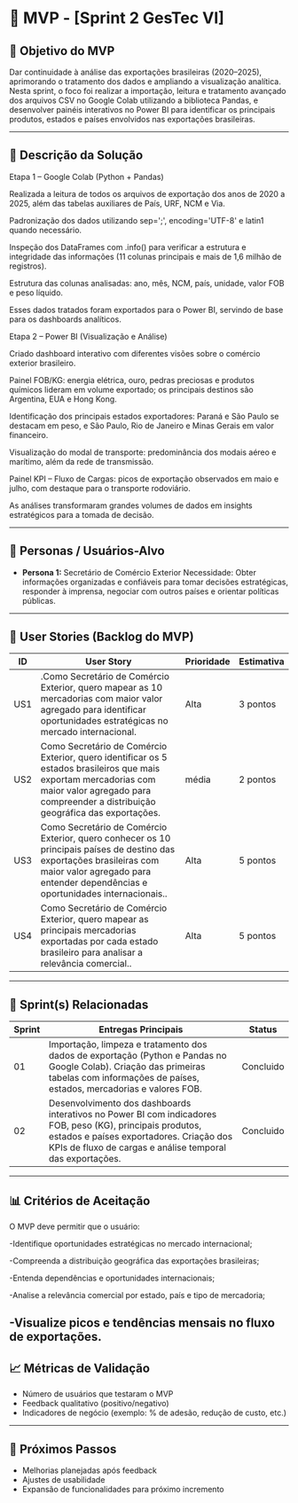 # 📌 MVP - [Sprint 2 GesTec VI]

## 🎯 Objetivo do MVP
Dar continuidade à análise das exportações brasileiras (2020–2025), aprimorando o tratamento dos dados e ampliando a visualização analítica.
Nesta sprint, o foco foi realizar a importação, leitura e tratamento avançado dos arquivos CSV no Google Colab utilizando a biblioteca Pandas, e desenvolver painéis interativos no Power BI para identificar os principais produtos, estados e países envolvidos nas exportações brasileiras.

---

## 📝 Descrição da Solução
Etapa 1 – Google Colab (Python + Pandas)

Realizada a leitura de todos os arquivos de exportação dos anos de 2020 a 2025, além das tabelas auxiliares de País, URF, NCM e Via.

Padronização dos dados utilizando sep=';', encoding='UTF-8' e latin1 quando necessário.

Inspeção dos DataFrames com .info() para verificar a estrutura e integridade das informações (11 colunas principais e mais de 1,6 milhão de registros).

Estrutura das colunas analisadas: ano, mês, NCM, país, unidade, valor FOB e peso líquido.

Esses dados tratados foram exportados para o Power BI, servindo de base para os dashboards analíticos.

Etapa 2 – Power BI (Visualização e Análise)

Criado dashboard interativo com diferentes visões sobre o comércio exterior brasileiro.

Painel FOB/KG: energia elétrica, ouro, pedras preciosas e produtos químicos lideram em volume exportado; os principais destinos são Argentina, EUA e Hong Kong.

Identificação dos principais estados exportadores: Paraná e São Paulo se destacam em peso, e São Paulo, Rio de Janeiro e Minas Gerais em valor financeiro.

Visualização do modal de transporte: predominância dos modais aéreo e marítimo, além da rede de transmissão.

Painel KPI – Fluxo de Cargas: picos de exportação observados em maio e julho, com destaque para o transporte rodoviário.

As análises transformaram grandes volumes de dados em insights estratégicos para a tomada de decisão.

---

## 👥 Personas / Usuários-Alvo
- **Persona 1:**  Secretário de Comércio Exterior
Necessidade: Obter informações organizadas e confiáveis para tomar decisões estratégicas, responder à imprensa, negociar com outros países e orientar políticas públicas.

---

## 🔑 User Stories (Backlog do MVP)
| ID  | User Story                                                                 | Prioridade | Estimativa |
|-----|-----------------------------------------------------------------------------|------------|------------|
| US1 | .Como Secretário de Comércio Exterior, quero mapear as 10 mercadorias com maior valor agregado para identificar oportunidades estratégicas no mercado internacional.         | Alta       | 3 pontos   |
| US2 |   Como Secretário de Comércio Exterior, quero identificar os 5 estados brasileiros que mais exportam mercadorias com maior valor agregado para compreender a distribuição geográfica das exportações.     |   média     | 2 pontos   |
| US3 |   Como Secretário de Comércio Exterior, quero conhecer os 10 principais países de destino das exportações brasileiras com maior valor agregado para entender dependências e oportunidades internacionais..     |   Alta      | 5 pontos   |
| US4 |  Como Secretário de Comércio Exterior, quero mapear as principais mercadorias exportadas por cada estado brasileiro para analisar a relevância comercial..     |   Alta      | 5 pontos   |


---

## 📅 Sprint(s) Relacionadas
| Sprint | Entregas Principais                          | Status   |
|--------|----------------------------------------------|----------|
| 01     |     Importação, limpeza e tratamento dos dados de exportação (Python e Pandas no Google Colab). Criação das primeiras tabelas com informações de países, estados, mercadorias e valores FOB.                 | Concluido|
| 02     |    Desenvolvimento dos dashboards interativos no Power BI com indicadores FOB, peso (KG), principais produtos, estados e países exportadores. Criação dos KPIs de fluxo de cargas e análise temporal das exportações.                     | Concluido |

---

## 📊 Critérios de Aceitação
O MVP deve permitir que o usuário:

-Identifique oportunidades estratégicas no mercado internacional;

-Compreenda a distribuição geográfica das exportações brasileiras;

-Entenda dependências e oportunidades internacionais;

-Analise a relevância comercial por estado, país e tipo de mercadoria;

-Visualize picos e tendências mensais no fluxo de exportações.
---

## 📈 Métricas de Validação
- Número de usuários que testaram o MVP  
- Feedback qualitativo (positivo/negativo)  
- Indicadores de negócio (exemplo: % de adesão, redução de custo, etc.)  

---

## 🚀 Próximos Passos
- Melhorias planejadas após feedback  
- Ajustes de usabilidade  
- Expansão de funcionalidades para próximo incremento  
